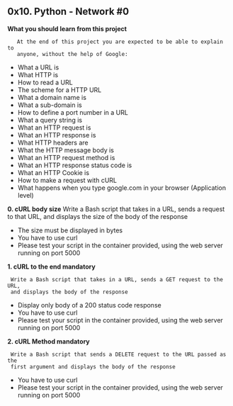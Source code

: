 ## 0x10. Python - Network #0

**What you should learn from this project**

       At the end of this project you are expected to be able to explain to
       anyone, without the help of Google:

* What a URL is
* What HTTP is
* How to read a URL
* The scheme for a HTTP URL
* What a domain name is
* What a sub-domain is
* How to define a port number in a URL
* What a query string is
* What an HTTP request is
* What an HTTP response is
* What HTTP headers are
* What the HTTP message body is
* What an HTTP request method is
* What an HTTP response status code is
* What an HTTP Cookie is
* How to make a request with cURL
* What happens when you type google.com in your browser (Application level)

**0. cURL body size**
     Write a Bash script that takes in a URL, sends a request to that URL,
     and displays the size of the body of the response

* The size must be displayed in bytes
* You have to use curl
* Please test your script in the container provided, using the web server
  running on port 5000

**1. cURL to the end mandatory**

     Write a Bash script that takes in a URL, sends a GET request to the URL,
     and displays the body of the response

* Display only body of a 200 status code response
* You have to use curl
* Please test your script in the container provided, using the web server
  running on port 5000

**2. cURL Method mandatory**

     Write a Bash script that sends a DELETE request to the URL passed as the
     first argument and displays the body of the response

* You have to use curl
* Please test your script in the container provided, using the web server
  running on port 5000
